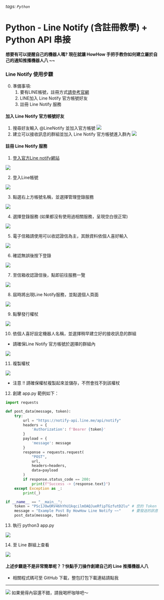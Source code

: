 ###### tags: `Python`

# Python - Line Notify (含註冊教學) + Python API 串接

#### 想要有可以提醒自己的機器人嗎? 現在就讓 HowHow 手把手教你如何建立屬於自己的通知推播機器人八 ~~

### Line Notify 使用步驟


0. 準備事項:
    1. 要有LINE帳號，註冊方式[請參考官網](https://line.me/zh-hant/account)
    2. LINE加入 Line Notify 官方帳號好友
    3. 註冊 Line Notify 服務


#### 加入 Line Notify 官方帳號好友

1. 搜尋好友輸入 @LineNotify 並加入官方帳號 
![](https://i.imgur.com/biO6VE5.png)
2. 建立可以接收訊息的群組並加入 Line Notify 官方帳號進入群內
![](https://i.imgur.com/daQknrv.png)




#### 註冊 Line Notify 服務

1. [登入官方Line notify網站](https://notify-bot.line.me/zh_TW/)


![](https://i.imgur.com/2SPM8xH.png)


2. 登入Line帳號


![](https://i.imgur.com/2DNbDHf.png)


3. 點選右上方帳號名稱，並選擇管理登錄服務

![](https://i.imgur.com/fBj2ghH.png)

4. 選擇登錄服務 (如果都沒有使用過相關服務，呈現空白很正常)


![](https://i.imgur.com/XzTuLn8.png)

5. 電子信箱請使用可以收認證信為主，其餘資料依個人喜好輸入


![](https://i.imgur.com/LHM1h0s.png)

6. 確認無誤後按下登錄

![](https://i.imgur.com/mwRpKri.png)

7. 至信箱收認證信後，點即前往服務一覽

![](https://i.imgur.com/v1TXHiO.png)

8. 屆時將出現Line Notify服務，並點選個人頁面


![](https://i.imgur.com/cNmMrn8.png)

9. 點擊發行權杖 

![](https://i.imgur.com/P2Rv9xv.png)

10. 依個人喜好設定機器人名稱，並選擇稍早建立好的接收訊息的群組

* 請確保Line Notify 官方帳號於選擇的群組內

![](https://i.imgur.com/TsRuOsp.png)

11. 複製權杖

![](https://i.imgur.com/T0SrkFk.png)

* 注意 !! 請確保權杖複製起來並儲存，不然會找不到該權杖

12. 創建 app.py 範例如下：

```python
import requests

def post_data(message, token):
    try:
        url = "https://notify-api.line.me/api/notify"
        headers = {
            'Authorization': f'Bearer {token}'
        }
        payload = {
            'message': message
        }
        response = requests.request(
            "POST",
            url,
            headers=headers,
            data=payload
        )
        if response.status_code == 200:
            print(f"Success -> {response.text}")
    except Exception as _:
        print(_)

if __name__ == "__main__":
    token = "PSc1JOwORV46hYhU1kqcilmOAQJueRfipTGzfutD2lu" # 您的 Token
    message = "Example Post By HowHow Line Notify ~~"     # 要發送的訊息
    post_data(message, token)
```

13. 執行 python3 app.py

![](https://i.imgur.com/oaGwY4a.png)

14. 至 Line 群組上查看

![](https://i.imgur.com/dFGZmbj.png)


#### 上述步驟是不是非常簡單呢？？快點手刀操作創建自己的 Line 推播機器人八

* 相關程式碼可至 GitHub 下載，整包打包下載連結請點我

---

[![](https://i.imgur.com/sgdmN00.png)](https://buymeacoffee.com/jeffwen0105)
如果覺得內容還不錯，請我喝杯咖啡吧～